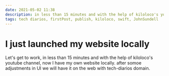 ```yaml
---
date: 2021-05-02 11:38
description: in less than 15 minutes and with the help of kiloloco's youtube channel ...
tags: tech diarios, firstPost, publish, kiloloco, swift, JohnSundell
---
```

# I just launched my website locally 

Let's get to work, in less than 15 minutes and with the help of kiloloco's youtube channel, now I have my own website locally. after somoe adjustments in UI we will have it on the web with tech-diarios domain.
